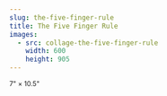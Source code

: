 ```yaml
---
slug: the-five-finger-rule
title: The Five Finger Rule
images:
  - src: collage-the-five-finger-rule
    width: 600
    height: 905
---
```

<small>7" × 10.5"</small>
